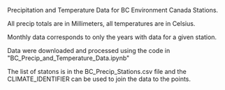 Precipitation and Temperature Data for BC Environment Canada Stations.

All precip totals are in Millimeters, all temperatures are in Celsius.

Monthly data corresponds to only the years with data for a given station.

Data were downloaded and processed using the code in "BC_Precip_and_Temperature_Data.ipynb"

The list of statons is in the BC_Precip_Stations.csv file and the CLIMATE_IDENTIFIER can be used to join the data to the points.

